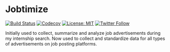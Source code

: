 # Jobtimize

[![Build Status](https://img.shields.io/travis/com/Lrakotoson/Jobtimize/master.svg?style=for-the-badge&logo=Travis-CI&logoColor=white)](https://travis-ci.com/Lrakotoson/Jobtimize)
[![Codecov](https://img.shields.io/codecov/c/gh/Lrakotoson/Jobtimize?logo=Codecov&style=for-the-badge)](https://codecov.io/gh/Lrakotoson/Jobtimize/)
[![License: MIT](https://img.shields.io/badge/License-MIT-yellow.svg?style=for-the-badge)](https://opensource.org/licenses/MIT)
[![Twitter Follow](https://img.shields.io/twitter/follow/Lrakotoson1?label=Lrakotoson1&style=for-the-badge&logo=Twitter)](https://twitter.com/Lrakotoson1)

Initially used to collect, summarize and analyze job advertisements during my internship search.
Now used to collect and standardize data for all types of advertisements on job posting platforms.
